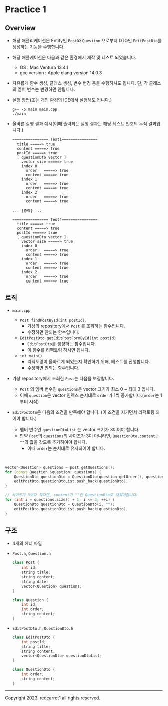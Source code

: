 # Practice 1


## Overview

- 해당 애플리케이션은 Entity인 `Post`와 `Quesiton` 으로부터 DTO인 `EditPostDto`를 생성하는 기능을 수행합니다.

- 해당 애플케이션은 다음과 같은 환경에서 제작 및 테스트 되었습니다.

  - OS : Mac Ventura 13.4.1
  - gcc version : Apple clang version 14.0.3

- 자유롭게 함수 생성, 클래스 생성, 변수 변경 등을 수행하셔도 됩니다. 단, 각 클래스의 멤버 변수는 변경하면 안됩니다.

- 실행 방법(또는 개인 환경의 IDE에서 실행해도 됩니다.)

  ```shell
  g++ -o main main.cpp
  ./main
  ```

- 올바른 실행 결과 예시(이때 출력되는 실행 결과는 해당 테스트 번호의 누적 결과입니다.)

  ```
  ================ Test1================
    title =====> true
    content =====> true
    postId =====> true
    [ questionDto vector ]
      vector size =====> true
      index 0
        order   =====> true
        content =====> true
      index 1
        order   =====> true
        content =====> true
      index 2
        order   =====> true
        content =====> true
  
  ... {중략} ...
  
  ================ Test4================
    title =====> true
    content =====> true
    postId =====> true
    [ questionDto vector ]
      vector size =====> true
      index 0
        order   =====> true
        content =====> true
      index 1
        order   =====> true
        content =====> true
      index 2
        order   =====> true
        content =====> true
  ```

  


## 로직

- `main.cpp`
  - `Post findPostById(int postId);` 
    - 가상의 repository에서 `Post` 를 조회하는 함수입니다.
    - 수정하면 안되는 함수입니다.
  - `EditPostDto getEditPostFormById(int postId)` 
    - `EditPostDto`를 생성하는 함수입니다.
    - 이 함수를 리팩토링 하시면 됩니다.
  - `int main()` 
    - 리펙토링이 올바르게 되었는지 확인하기 위해, 테스트를 진행합니다.
    - 수정하면 안되는 함수입니다.

- 가상 repository에서 조회한 `Post`는 다음을 보장합니다.
  -  `Post` 의 멤버 변수인 `questions`은 vector 크기가 최소 0 ~ 최대 3 입니다.
    - 이때 `question`은 vector 인덱스 순서대로 `order`가 1씩 증가합니다.(`order`는 1부터 시작)

- `EditPostDto`은 다음의 조건을 만족해야 합니다. (이 조건을 지키면서 리팩토링 되어야 합니다.)

  - 멤버 변수인 `questionDtoList` 는 vector 크기가 3이어야 합니다.
  - 만약 `Post`의 `questions`의 사이즈가 3이 아니라면, `QuestionDto.content`는 `""`의 값을 갖도록 추가하여야 합니다.
    - 이때 `order`는 순서대로 유지되어야 합니다.
<br>

  ```c++
  vector<Question> questions = post.getQuestions();
  for (const Question &question: questions) {
      QuestionDto questionDto = QuestionDto(question.getOrder(), question.getContent());
      editPostDto.questionDtoList.push_back(questionDto);
  }
  
  // 사이즈가 3보다 작다면, content가 ""인 QuestionDto로 채워야합니다.
  for (int i = questions.size() + 1; i <= 3; ++i) {
      QuestionDto questionDto = QuestionDto(i, "");
      editPostDto.questionDtoList.push_back(questionDto);
  }
  ```

  

## 구조

- 4개의 헤더 파일

- `Post.h`, `Question.h`

  ```c++
  class Post {
      int id;
      string title;
      string content;
      string date;
      vector<Question> questions;
  }
  
  class Question {
      int id;
      int order;
      string content;
  }
  ```

- `EditPostDto.h`, `QuestionDto.h`

  ```c++
  class EditPostDto {
      int postId;
      string title;
      string content;
      vector<QuestionDto> questionDtoList;
  }
  
  class QuestionDto {
      int order;
      string content;
  }
  ```



---

Copyright 2023. redcarrot1 all rights reserved.
